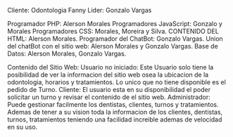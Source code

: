 Cliente: Odontologia Fanny
Lider: Gonzalo Vargas

Programador PHP: Alerson Morales
Programadores JavaScript: Gonzalo y Morales
Programadores CSS: Morales, Moreira y Silva.
CONTENIDO DEL HTML: Alerson Morales.
Programador del ChatBot: Gonzalo Vargas.
Union del chatBot con el sitio web: Alerson Morales y Gonzalo Vargas.
Base de Datos: Alerson Morales, Gonzalo Vargas.

Contenido del Sitio Web:
Usuario no iniciado: Este Usuario solo tiene la posibilidad de ver la informacion del sitio web osea la ubicacion de la odontologia, horarios y tratamientos. Lo unico que no tiene disponible es el pedido de Turno.
Cliente: El usuario esta en su disponibilidad el poder solicitar un turno y revisar el contenido de el sitio web.
Administrador: Puede gestionar facilmente los dentistas, clientes, turnos y tratamientos. Ademas de tener a su vision toda la informacion de los clientes, dentistas, turnos, tratamientos teniendo una facilidad increible ademas de velocidad en su uso.
